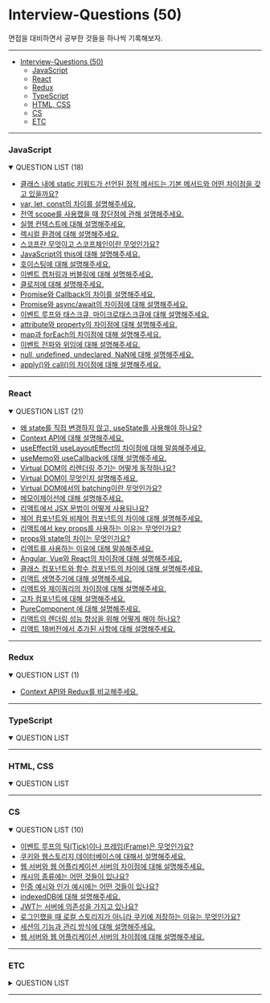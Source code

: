 # Interview-Questions (50)

면접을 대비하면서 공부한 것들을 하나씩 기록해보자.

---

- [Interview-Questions (50)](#interview-questions-50)
  - [JavaScript](#javascript)
  - [React](#react)
  - [Redux](#redux)
  - [TypeScript](#typescript)
  - [HTML, CSS](#html-css)
  - [CS](#cs)
  - [ETC](#etc)

---

### JavaScript

<details open>
    <summary>
        <span>QUESTION LIST (18)</span>
    </summary>

- [클래스 내에 static 키워드가 선언된 정적 메서드는 기본 메서드와 어떤 차이점을 갖고 있을까요?](https://github.com/DataCodeLiteracy/Interview-Questions/blob/main/JavaScript/class%20static%20method.md)
- [var, let, const의 차이를 설명해주세요.](https://github.com/DataCodeLiteracy/Interview-Questions/blob/main/JavaScript/var%20vs%20let%20vs%20const.md)
- [전역 scope를 사용했을 때 장단점에 관해 설명해주세요.](https://github.com/DataCodeLiteracy/Interview-Questions/blob/main/JavaScript/global%20scope.md)
- [실행 컨텍스트에 대해 설명해주세요.](https://github.com/DataCodeLiteracy/Interview-Questions/blob/main/JavaScript/excution-context.md)
- [렉시컬 환경에 대해 설명해주세요.](https://github.com/DataCodeLiteracy/Interview-Questions/blob/main/JavaScript/lexical%20environment.md)
- [스코프란 무엇이고 스코프체인이란 무엇인가요?](https://github.com/DataCodeLiteracy/Interview-Questions/blob/main/JavaScript/scope%2C%20scope%20chain.md)
- [JavaScript의 this에 대해 설명해주세요.](https://github.com/DataCodeLiteracy/Interview-Questions/blob/main/JavaScript/this.md)
- [호이스팅에 대해 설명해주세요.](https://github.com/DataCodeLiteracy/Interview-Questions/blob/main/JavaScript/hoisting.md)
- [이벤트 캡처링과 버블링에 대해 설명해주세요.](https://github.com/DataCodeLiteracy/Interview-Questions/blob/main/JavaScript/event-capturing%20vs%20bubbling.md)
- [클로저에 대해 설명해주세요.](https://github.com/DataCodeLiteracy/Interview-Questions/blob/main/JavaScript/closure.md)
- [Promise와 Callback의 차이를 설명해주세요.](https://github.com/DataCodeLiteracy/Interview-Questions/blob/main/JavaScript/promise%20vs%20callback.md)
- [Promise와 async/await의 차이점에 대해 설명해주세요.](https://github.com/DataCodeLiteracy/Interview-Questions/blob/main/JavaScript/Promise%20vs%20async%3Aawait.md)
- [이벤트 루프와 태스크큐, 마이크로태스크큐에 대해 설명해주세요.](https://github.com/DataCodeLiteracy/Interview-Questions/blob/main/JavaScript/event-loop%20vs%20task-queue%2C%20micro-task-queue.md)
- [attribute와 property의 차이점에 대해 설명해주세요.](https://github.com/DataCodeLiteracy/Interview-Questions/blob/main/JavaScript/attribute%20vs%20property.md)
- [map과 forEach의 차이점에 대해 설명해주세요.](https://github.com/DataCodeLiteracy/Interview-Questions/blob/main/JavaScript/map%20vs%20forEach.md)
- [이벤트 전파와 위임에 대해 설명해주세요.](https://github.com/DataCodeLiteracy/Interview-Questions/blob/main/JavaScript/Event%20propagation%20and%20delegation.md)
- [null, undefined, undeclared, NaN에 대해 설명해주세요.](https://github.com/DataCodeLiteracy/Interview-Questions/blob/main/JavaScript/null%2C%20undefined%2C%20undeclared%2C%20NaN.md)
- [apply()와 call()의 차이점에 대해 설명해주세요.](https://github.com/DataCodeLiteracy/Interview-Questions/blob/main/JavaScript/apply%20vs%20call.md)
</details>

---

### React

<details open>
    <summary>
        <span>QUESTION LIST (21)</span>
    </summary>

- [왜 state를 직접 변경하지 않고, useState를 사용해야 하나요?](https://github.com/DataCodeLiteracy/Interview-Questions/blob/main/React/state%20vs%20useState.md)
- [Context API에 대해 설명해주세요.](https://github.com/DataCodeLiteracy/Interview-Questions/blob/main/React/Context%20API.md)
- [useEffect와 useLayoutEffect의 차이점에 대해 말씀해주세요.](https://github.com/DataCodeLiteracy/Interview-Questions/blob/main/React/useEffect%20vs%20useLayoutEffect.md)
- [useMemo와 useCallback에 대해 설명해주세요.](https://github.com/DataCodeLiteracy/Interview-Questions/blob/main/React/useMemo%20vs%20useCallback.md)
- [Virtual DOM의 리렌더링 주기는 어떻게 동작하나요?](https://github.com/DataCodeLiteracy/Interview-Questions/blob/main/React/Virtual%20DOM's%20reRendering.md)
- [Virtual DOM이 무엇인지 설명해주세요.](https://github.com/DataCodeLiteracy/Interview-Questions/blob/main/React/What%20is%20Virtual%20DOM.md)
- [Virtual DOM에서의 batching이란 무엇인가요?](https://github.com/DataCodeLiteracy/Interview-Questions/blob/main/React/batching.md)
- [메모이제이션에 대해 설명해주세요.](https://github.com/DataCodeLiteracy/Interview-Questions/blob/main/React/Memoization.md)
- [리액트에서 JSX 문법이 어떻게 사용되나요?](https://github.com/DataCodeLiteracy/Interview-Questions/blob/f959e32f439c3263290c677a6590eac153506c27/React/JSX.md)
- [제어 컴포넌트와 비제어 컴포넌트의 차이에 대해 설명해주세요.](https://github.com/DataCodeLiteracy/Interview-Questions/blob/29afe718b41aeb907a7a3c8e7228854a9268885e/React/controlled%20vs%20Uncontrolled.md)
- [리액트에서 key props를 사용하는 이유는 무엇인가요?](https://github.com/DataCodeLiteracy/Interview-Questions/blob/main/React/key%20props.md)
- [props와 state의 차이는 무엇인가요?](https://github.com/DataCodeLiteracy/Interview-Questions/blob/main/React/props%20vs%20state.md)
- [리액트를 사용하는 이유에 대해 말씀해주세요.](https://github.com/DataCodeLiteracy/Interview-Questions/blob/main/React/Why%20use%20React%3F.md)
- [Angular, Vue와 React의 차이점에 대해 설명해주세요.](https://github.com/DataCodeLiteracy/Interview-Questions/blob/f1b4a8848435c243f2b6c9cf74cecdd38f9465e7/React/Angular%20vs%20Vue%20vs%20React.md)
- [클래스 컴포넌트와 함수 컴포넌트의 차이에 대해 설명해주세요.](https://github.com/DataCodeLiteracy/Interview-Questions/blob/main/React/class%20component%20vs%20function%20component.md)
- [리액트 생명주기에 대해 설명해주세요.](https://github.com/DataCodeLiteracy/Interview-Questions/blob/main/React/react%20component%20lifecycle.md)
- [리액트와 제이쿼리의 차이점에 대해 설명해주세요.](https://github.com/DataCodeLiteracy/Interview-Questions/blob/cd136930bb64764eaed50254769ae4882abf833a/React/react%20vs%20jquery.md)
- [고차 컴포넌트에 대해 설명해주세요.](https://github.com/DataCodeLiteracy/Interview-Questions/blob/416eb579c32b7ba3696ca6b91ef826cc3e71b2b0/React/high-order-component.md)
- [PureComponent 에 대해 설명해주세요.](https://github.com/DataCodeLiteracy/Interview-Questions/blob/main/React/PureComponent.md)
- [리액트의 렌더링 성능 향상을 위해 어떻게 해야 하나요?](https://github.com/DataCodeLiteracy/Interview-Questions/blob/main/React/rendering-performance.md)
- [리액트 18버전에서 추가된 사항에 대해 설명해주세요.](https://github.com/DataCodeLiteracy/Interview-Questions/blob/main/React/react18.md)

</details>

---

### Redux

<details open>
    <summary>
        <span>QUESTION LIST (1)</span>
    </summary>

- [Context API와 Redux를 비교해주세요.](https://github.com/DataCodeLiteracy/Interview-Questions/blob/main/React/Context%20API%20vs%20Redux.md)

</details>

---

### TypeScript

<details open>
<summary>
    <span>QUESTION LIST</span>
</summary>

</details>

---

### HTML, CSS

<details open>
<summary>
    <span>QUESTION LIST</span>
</summary>

</details>

---

### CS

<details open> 
<summary>
    <span>QUESTION LIST (10)</span>
</summary>

- [이벤트 루프의 틱(Tick)이나 프레임(Frame)은 무엇인가요?](https://github.com/DataCodeLiteracy/Interview-Questions/blob/main/React/Tick%2CFrame.md)
- [쿠키와 웹스토리지,데이터베이스에 대해서 설명해주세요.](https://github.com/DataCodeLiteracy/Interview-Questions/blob/main/CS/cookie%20webstorage%20db.md)
- [웹 서버와 웹 어플리케이션 서버의 차이점에 대해 설명해주세요.](https://github.com/DataCodeLiteracy/Interview-Questions/blob/main/CS/webserver%20webapplication%20server.md)
- [캐시의 종류에는 어떤 것들이 있나요?](https://github.com/DataCodeLiteracy/Interview-Questions/blob/main/CS/Types%20of%20cash.md)
- [인증 예시와 인가 예시에는 어떤 것들이 있나요?](https://github.com/DataCodeLiteracy/Interview-Questions/blob/main/CS/authentication%2C%20authorization.md)
- [indexedDB에 대해 설명해주세요.](https://github.com/DataCodeLiteracy/Interview-Questions/blob/main/CS/indexedDB.md)
- [JWT는 서버에 의존성을 가지고 있나요?](https://github.com/DataCodeLiteracy/Interview-Questions/blob/main/CS/jwt%20server%20dependency.md)
- [로그인했을 때 로컬 스토리지가 아니라 쿠키에 저장하는 이유는 무엇인가요?](https://github.com/DataCodeLiteracy/Interview-Questions/blob/main/CS/login%20cookie.md)
- [세션의 기능과 관리 방식에 대해 설명해주세요.](https://github.com/DataCodeLiteracy/Interview-Questions/blob/main/CS/session%20function.md)
- [웹 서버와 웹 어플리케이션 서버의 차이점에 대해 설명해주세요.](https://github.com/DataCodeLiteracy/Interview-Questions/blob/main/CS/webserver%20webapplication%20server.md)
</details>

---

### ETC

<details>
<summary>
    <span>QUESTION LIST</span>
</summary>

</details>

---
